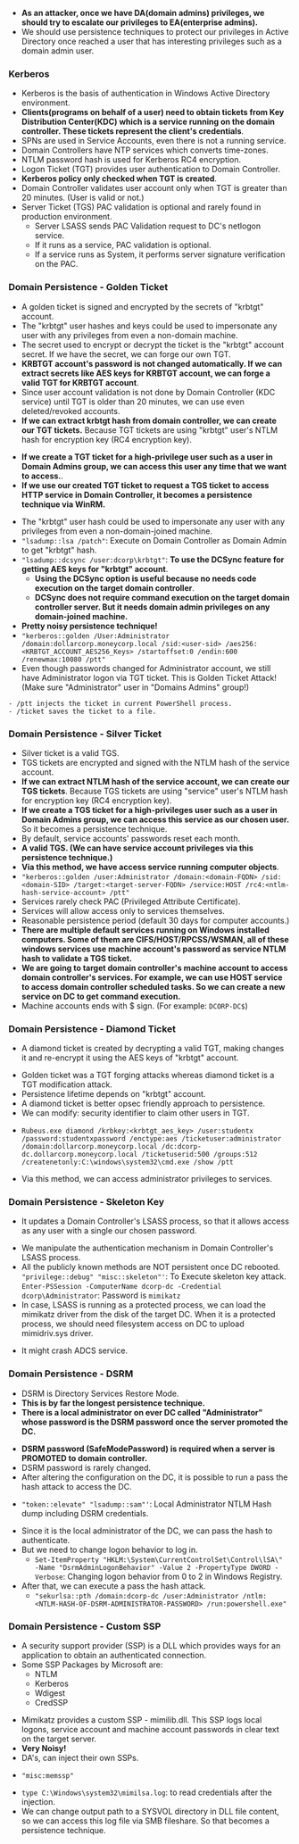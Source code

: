 - **As an attacker, once we have DA(domain admins) privileges, we should try to escalate our privileges to EA(enterprise admins).**
- We should use persistence techniques to protect our privileges in Active Directory once reached a user that has interesting privileges such as a domain admin user.
### Kerberos
- Kerberos is the basis of authentication in Windows Active Directory environment.
- **Clients(programs on behalf of a user) need to obtain tickets from Key Distribution Center(KDC) which is a service running on the domain controller. These tickets represent the client's credentials**.
- SPNs are used in Service Accounts, even there is not a running service.
- Domain Controllers have NTP services which converts time-zones.
- NTLM password hash is used for Kerberos RC4 encryption.
- Logon Ticket (TGT) provides user authentication to Domain Controller.
- **Kerberos policy only checked when TGT is created**.
- Domain Controller validates user account only when TGT is greater than 20 minutes. (User is valid or not.)
- Server Ticket (TGS) PAC validation is optional and rarely found in production environment.
    - Server LSASS sends PAC Validation request to DC's netlogon service.
    - If it runs as a service, PAC validation is optional.
    - If a service runs as System, it performs server signature verification on the PAC.
### Domain Persistence - Golden Ticket
* A golden ticket is signed and encrypted by the secrets of "krbtgt" account.
* The "krbtgt" user hashes and keys could be used to impersonate any user with any privileges from even a non-domain machine.
* The secret used to encrypt or decrypt the ticket is the "krbtgt" account secret. If we have the secret, we can forge our own TGT.
* **KRBTGT account's password is not changed automatically. If we can extract secrets like AES keys for KRBTGT account, we can forge a valid TGT for KRBTGT account**. 
* Since user account validation is not done by Domain Controller (KDC service) until TGT is older than 20 minutes, we can use even deleted/revoked accounts.
* **If we can extract krbtgt hash from domain controller, we can create our TGT tickets.** Because TGT tickets are using "krbtgt" user's NTLM hash for encryption key (RC4 encryption key).
- **If we create a TGT ticket for a high-privilege user such as a user in Domain Admins group, we can access this user any time that we want to access.**.
- **If we use our created TGT ticket to request a TGS ticket to access HTTP service in Domain Controller, it becomes a persistence technique via WinRM.**
* The "krbtgt" user hash could be used to impersonate any user with any privileges from even a non-domain-joined machine.
* `"lsadump::lsa /patch"`: Execute on Domain Controller as Domain Admin to get "krbtgt" hash.
* `"lsadump::dcsync /user:dcorp\krbtgt"`: **To use the DCSync feature for getting AES keys for "krbtgt" account**.
	* **Using the DCSync option is useful because no needs code execution on the target domain controller**.
	* **DCSync does not require command execution on the target domain controller server. But it needs domain admin privileges on any domain-joined machine.**
* **Pretty noisy persistence technique!**
* `"kerberos::golden /User:Administrator /domain:dollarcorp.moneycorp.local /sid:<user-sid> /aes256:<KRBTGT_ACCOUNT_AES256_Keys> /startoffset:0 /endin:600 /renewmax:10080 /ptt"`
* Even though passwords changed for Administrator account, we still have Administrator logon via TGT ticket. This is Golden Ticket Attack! (Make sure "Administrator" user in "Domains Admins" group!)

```
- /ptt injects the ticket in current PowerShell process.
- /ticket saves the ticket to a file.
```
### Domain Persistence - Silver Ticket
- Silver ticket is a valid TGS.
- TGS tickets are encrypted and signed with the NTLM hash of the service account.
- **If we can extract NTLM hash of the service account, we can create our TGS tickets**. Because TGS tickets are using "service" user's NTLM hash for encryption key (RC4 encryption key).
- **If we create a TGS ticket for a high-privileges user such as a user in Domain Admins group, we can access this service as our chosen user.** So it becomes a persistence technique.
- By default, service accounts' passwords reset each month.
- **A valid TGS. (We can have service account privileges via this persistence technique.)**
- **Via this method, we have access service running computer objects**.
- `"kerberos::golden /user:Administrator /domain:<domain-FQDN> /sid:<domain-SID> /target:<target-server-FQDN> /service:HOST /rc4:<ntlm-hash-service-account> /ptt"`
- Services rarely check PAC (Privileged Attribute Certificate).
- Services will allow access only to services themselves.
- Reasonable persistence period (default 30 days for computer accounts.)
- **There are multiple default services running on Windows installed computers. Some of them are CIFS/HOST/RPCSS/WSMAN, all of these windows services use machine account's password as service NTLM hash to validate a TGS ticket.**
- **We are going to target domain controller's machine account to access domain controller's services. For example, we can use HOST service to access domain controller scheduled tasks. So we can create a new service on DC to get command execution.**
- Machine accounts ends with $ sign. (For example: `DCORP-DC$`)
### Domain Persistence - Diamond Ticket
* A diamond ticket is created by decrypting a valid TGT, making changes it and re-encrypt it using the AES keys of "krbtgt" account.
- Golden ticket was a TGT forging attacks whereas diamond ticket is a TGT modification attack.
- Persistence lifetime depends on "krbtgt" account.
- A diamond ticket is better opsec friendly approach to persistence.
- We can modify: security identifier to claim other users in TGT.
* `Rubeus.exe diamond /krbkey:<krbtgt_aes_key> /user:studentx /password:studentxpassword /enctype:aes /ticketuser:administrator /domain:dollarcorp.moneycorp.local /dc:dcorp-dc.dollarcorp.moneycorp.local /ticketuserid:500 /groups:512 /createnetonly:C:\windows\system32\cmd.exe /show /ptt`
- Via this method, we can access administrator privileges to services.
### Domain Persistence - Skeleton Key
* It updates a Domain Controller's LSASS process, so that it allows access as any user with a single our chosen password.
- We manipulate the authentication mechanism in Domain Controller's LSASS process.
- All the publicly known methods are NOT persistent once DC rebooted. `"privilege::debug" "misc::skeleton"'`: To Execute skeleton key attack. `Enter-PSSession -ComputerName dcorp-dc -Credential dcorp\Administrator`: Password is `mimikatz`
- In case, LSASS is running as a protected process, we can load the mimikatz driver from the disk of the target DC. When it is a protected process, we should need filesystem access on DC to upload mimidriv.sys driver.
* It might crash ADCS service.
### Domain Persistence - DSRM
* DSRM is Directory Services Restore Mode.
* **This is by far the longest persistence technique.**
* **There is a local administrator on ever DC called "Administrator" whose password is the DSRM password once the server promoted the DC.**
- **DSRM password (SafeModePassword) is required when a server is PROMOTED to domain controller.**
- DSRM password is rarely changed.
- After altering the configuration on the DC, it is possible to run a pass the hash attack to access the DC.
* `"token::elevate" "lsadump::sam"'`: Local Administrator NTLM Hash dump including DSRM credentials.
- Since it is the local administrator of the DC, we can pass the hash to authenticate.
- But we need to change logon behavior to log in.
	- `Set-ItemProperty "HKLM:\System\CurrentControlSet\Control\lSA\" -Name "DsrmAdminLogonBehavior" -Value 2 -PropertyType DWORD -Verbose`: Changing logon behavior from 0 to 2 in Windows Registry.
- After that, we can execute a pass the hash attack.
	- `"sekurlsa::pth /domain:dcorp-dc /user:Administrator /ntlm:<NTLM-HASH-OF-DSRM-ADMINISTRATOR-PASSWORD> /run:powershell.exe"`
### Domain Persistence - Custom SSP
* A security support provider (SSP) is a DLL which provides ways for an application to obtain an authenticated connection.
* Some SSP Packages by Microsoft are:
    - NTLM
    - Kerberos
    - Wdigest
    - CredSSP
- Mimikatz provides a custom SSP - mimilib.dll. This SSP logs local logons, service account and machine account passwords in clear text on the target server.
- **Very Noisy!**
- DA's, can inject their own SSPs.
* `"misc:memssp"`
- `type C:\Windows\system32\mimilsa.log`: to read credentials after the injection.
- We can change output path to a SYSVOL directory in DLL file content, so we can access this log file via SMB fileshare. So that becomes a persistence technique.
